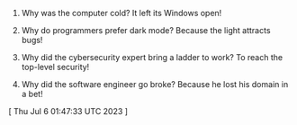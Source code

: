  
1. Why was the computer cold? It left its Windows open!

2. Why do programmers prefer dark mode? Because the light attracts bugs!

3. Why did the cybersecurity expert bring a ladder to work? To reach the top-level security!

4. Why did the software engineer go broke? Because he lost his domain in a bet!
 
[ 
Thu Jul  6 01:47:33 UTC 2023
 ]
